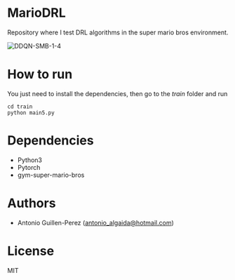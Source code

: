# MarioDRL
Repository where I test DRL algorithms in the super mario bros environment.

![DDQN-SMB-1-4](https://github.com/AntonioAlgaida/MarioDRL/blob/cba6085689abee38870cf94181507cf8124cbc0d/DDQN-1.gif)


# How to run
You just need to install the dependencies, then go to the _train_ folder and run

```
cd train
python main5.py
```

# Dependencies
- Python3
- Pytorch
- gym-super-mario-bros

# Authors
- Antonio Guillen-Perez (antonio_algaida@hotmail.com)

# License
MIT
